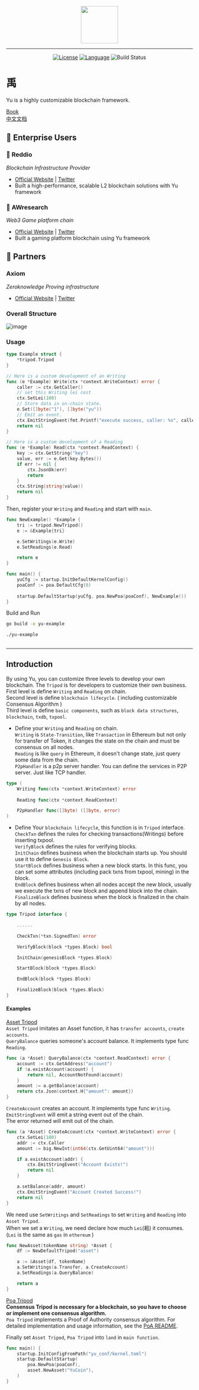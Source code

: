 <div align="center">
<img src="docs/images/yu-github-logo.png" height=100></img>

---

[![License](https://img.shields.io/badge/License-Apache%202.0-blue.svg)](https://github.com/yu-org/yu/blob/main/LICENSE)
[![Language](https://img.shields.io/badge/Language-Go-blue.svg)](https://golang.org/)
![Build Status](https://github.com/yu-org/yu/workflows/ci/badge.svg)
</div>

# 禹
Yu is a highly customizable blockchain framework.  

[Book](https://yu-org.github.io/yu-docs/en/)  
[中文文档](https://yu-org.github.io/yu-docs/zh/)

## 🏢 Enterprise Users

### 🌟 **Reddio**
*Blockchain Infrastructure Provider*
- [Official Website](https://reddio.com/) | [Twitter](https://twitter.com/reddio_com)
- Built a high-performance, scalable L2 blockchain solutions with Yu framework

### 🔬 **AWresearch** 
*Web3 Game platform chain*
- [Official Website](https://awresearch.io/) | [Twitter](https://twitter.com/awresearch)
- Built a gaming platform blockchain using Yu framework

## 🤝 Partners
### **Axiom**
*Zeroknowledge Proving infrastructure*  
- [Official Website](https://www.axiom.xyz/) | [Twitter](https://x.com/axiom_xyz)

### Overall Structure
![image](docs/images/yu_flow_chart.png)

### Usage 
```go
type Example struct {
    *tripod.Tripod
}

// Here is a custom development of an Writing
func (e *Example) Write(ctx *context.WriteContext) error {
    caller := ctx.GetCaller()
    // set this Writing lei cost
    ctx.SetLei(100)
    // Store data in on-chain state.
    e.Set([]byte("1"), []byte("yu"))
    // Emit an event.
    ctx.EmitStringEvent(fmt.Printf("execute success, caller: %s", caller.String()))
    return nil
}

// Here is a custom development of a Reading
func (e *Example) Read(ctx *context.ReadContext) {
    key := ctx.GetString("key")
    value, err := e.Get(key.Bytes())
    if err != nil {
        ctx.JsonOk(err)
        return
    }
    ctx.String(string(value))
    return nil
}
```
Then, register your `Writing` and `Reading` and start with `main`.
```go
func NewExample() *Example {
    tri := tripod.NewTripod()
    e := &Example{tri}

    e.SetWritings(e.Write)
    e.SetReadings(e.Read)

    return e
}

func main() {
	yuCfg := startup.InitDefaultKernelConfig()
	poaConf := poa.DefaultCfg(0)
	
	startup.DefaultStartup(yuCfg, poa.NewPoa(poaConf), NewExample())
}
```
Build and Run
```zsh
go build -o yu-example

./yu-example 
 
```

---

## Introduction
By using Yu, you can customize three levels to develop your own blockchain. The `Tripod` is for developers to 
customize their own business.     
First level is define  `Writing` and `Reading` on chain.  
Second level is define `blockchain lifecycle`. ( including customizable Consensus Algorithm )  
Third level is define `basic components`, such as `block data structures`, `blockchain`, `txdb`, `txpool`. 
- Define your `Writing` and `Reading` on  chain.  
`Writing` is `State-Transition`, like `Transaction` in Ethereum but not only for transfer of Token, it changes the state on the chain and must be consensus on all nodes.  
`Reading` is like `query` in Ethereum, it doesn't change state, just query some data from the chain.  
`P2pHandler` is a p2p server handler. You can define the services in P2P server. Just like TCP handler.
```go
type (
    Writing func(ctx *context.WriteContext) error
	
    Reading func(ctx *context.ReadContext)

    P2pHandler func([]byte) ([]byte, error)
)
```

- Define Your `blockchain lifecycle`, this function is in `Tripod` interface.  
`CheckTxn` defines the rules for checking transactions(Writings) before inserting txpool.  
`VerifyBlock` defines the rules for verifying blocks.   
`InitChain` defines business when the blockchain starts up. You should use it to define `Genesis Block`.  
`StartBlock` defines business when a new block starts. In this func, you can set some attributes (including pack txns from txpool, mining) in the block.    
`EndBlock` defines business when all nodes accept the new block, usually we execute the txns of new block and append  block into the chain.  
`FinalizeBlock` defines business when the block is finalized in the chain by all nodes.
 
```go
type Tripod interface {

    ......
    
    CheckTxn(*txn.SignedTxn) error   

    VerifyBlock(block *types.Block) bool

    InitChain(genesisBlock *types.Block) 

    StartBlock(block *types.Block) 

    EndBlock(block *types.Block) 

    FinalizeBlock(block *types.Block) 
}
```

#### Examples

[Asset Tripod](https://github.com/yu-org/yu/blob/master/apps/asset)  
`Asset Tripod` imitates an Asset function, it has `transfer accounts`, `create accounts`.  
`QueryBalance` queries someone's account balance. It implements type func `Reading`.
```go
func (a *Asset) QueryBalance(ctx *context.ReadContext) error {
    account := ctx.GetAddress("account")
    if !a.existAccount(account) {
        return nil, AccountNotFound(account)
    }
    amount := a.getBalance(account)
    return ctx.Json(context.H{"amount": amount})
}
```  
`CreateAccount` creates an account. It implements type func `Writing`.  
`EmitStringEvent` will emit a string event out of the chain.  
The error returned will emit out of the chain.
```go
func (a *Asset) CreateAccount(ctx *context.WriteContext) error {
    ctx.SetLei(100)
    addr := ctx.Caller
    amount := big.NewInt(int64(ctx.GetUint64("amount")))

    if a.existAccount(addr) {
        ctx.EmitStringEvent("Account Exists!")
        return nil
    }

    a.setBalance(addr, amount)
    ctx.EmitStringEvent("Account Created Success!")
    return nil
}
```  

We need use `SetWritings` and `SetReadings` to set `Writing` and `Reading` into `Asset Tripod`.  
When we set a `Writing`, we need declare how much `Lei`(耜) it consumes. (`Lei` is the same as `gas` in `ethereum` )
```go
func NewAsset(tokenName string) *Asset {
    df := NewDefaultTripod("asset")

    a := &Asset{df, tokenName}
    a.SetWritings(a.Transfer, a.CreateAccount)
    a.SetReadings(a.QueryBalance)

    return a
}
```

[Poa Tripod](https://github.com/yu-org/yu/blob/master/apps/poa/poa.go)    
**Consensus Tripod is necessary for a blockchain, so you have to choose or implement one consensus algorithm.**  
`Poa Tripod` implements a Proof of Authority consensus algorithm. For detailed implementation and usage information, see the [PoA README](apps/poa/README.md).  

Finally set `Asset Tripod`, `Poa Tripod` into `land` in `main function`.    
```go
func main() {
    startup.InitConfigFromPath("yu_conf/kernel.toml")
    startup.DefaultStartup(
        poa.NewPoa(poaConf),
        asset.NewAsset("YuCoin"),
    )
}
```

